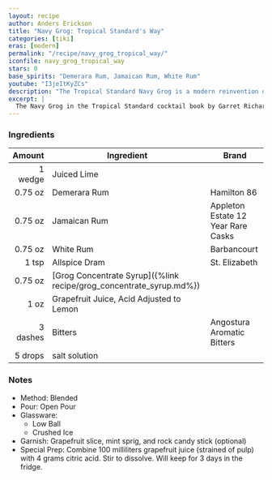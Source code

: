 ```yaml
---
layout: recipe
author: Anders Erickson
title: "Navy Grog: Tropical Standard's Way"
categories: [tiki]
eras: [modern]
permalink: "/recipe/navy_grog_tropical_way/"
iconfile: navy_grog_tropical_way
stars: 0
base_spirits: "Demerara Rum, Jamaican Rum, White Rum"
youtube: "I3jeItKyZCs"
description: "The Tropical Standard Navy Grog is a modern reinvention of the classic that uses contemporary techniques to refine the flavor. It is a rum-heavy drink that features a spiced grog concentrate syrup made with Mexican cola and toasted allspice, along with acid-adjusted grapefruit juice to perfectly balance the cocktail."
excerpt: |
  The Navy Grog in the Tropical Standard cocktail book by Garret Richard and Ben Schaffer is a departure from the Don the Beachcomber and Trader Vic's recipes, applying modern cocktail techniques to a Tiki classic. The recipe is meticulously crafted, calling for specific measurements of a blend of rums—including a Demerara, a Jamaican, and a white rum—and a complex, homemade "grog concentrate" syrup. This unique concentrate is a key feature, made by toasting allspice and simmering it with Mexican Coca-Cola and sugar. The drink also uses acid-adjusted grapefruit juice, a technique that alters the juice's pH to mimic the brightness and tartness of a different citrus, ensuring a precise flavor balance. The final cocktail is flash-blended and garnished with a spent lime peel and mint.
---
```


### Ingredients

|   Amount | Ingredient                                                          | Brand                              |
| -------: | ------------------------------------------------------------------- | ---------------------------------- |
|  1 wedge | Juiced Lime                                                         |
|  0.75 oz | Demerara Rum                                                        | Hamilton 86                        |
|  0.75 oz | Jamaican Rum                                                        | Appleton Estate 12 Year Rare Casks |
|  0.75 oz | White Rum                                                           | Barbancourt                        |
|    1 tsp | Allspice Dram                                                       | St. Elizabeth                      |
|  0.75 oz | [Grog Concentrate Syrup]({%link recipe/grog_concentrate_syrup.md%}) |
|     1 oz | Grapefruit Juice, Acid Adjusted to Lemon                            |
| 3 dashes | Bitters                                                             | Angostura Aromatic Bitters         |
|  5 drops | salt solution                                                       |

### Notes

- Method: Blended
- Pour: Open Pour
- Glassware:
  - Low Ball
  - Crushed Ice
- Garnish: Grapefruit slice, mint sprig, and rock candy stick (optional)
- Special Prep: Combine 100 milliliters grapefruit juice (strained of pulp) with 4 grams citric acid. Stir to dissolve. Will keep for 3 days in the fridge.
